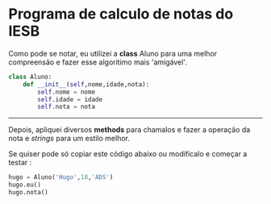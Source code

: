 # Programa de calculo de notas do IESB

Como pode se notar, eu utilizei a **class** Aluno para uma melhor compreensão e fazer esse algoritimo mais 'amigável'.

~~~python
class Aluno:
    def __init__(self,nome,idade,nota):
        self.nome = nome
        self.idade = idade
        self.nota = nota
~~~

---

Depois, apliquei diversos **methods** para chamalos e fazer a operação da nota e *strings* para um estilo melhor.

Se quiser pode só copiar este código abaixo ou modificalo e começar a testar :

~~~python
hugo = Aluno('Hugo',18,'ADS')
hugo.eu()
hugo.nota()
~~~